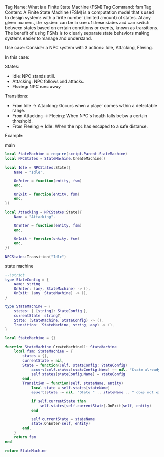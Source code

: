 Tag Name: What is a Finite State Machine (FSM)
Tag Command: fsm
Tag Content:
A Finite State Machine (FSM) is a computation model that's used to design systems with a finite number (limited amount) of states.
At any given moment, the system can be in one of these states and can switch between states based on certain conditions or events, known as transitions.
The benefit of using FSMs is to clearly separate state behaviors making systems easier to manage and understand.

Use case:
Consider a NPC system with 3 actions: Idle, Attacking, Fleeing.

In this case:

States:
* Idle: NPC stands still.
* Attacking: NPC follows and attacks.
* Fleeing: NPC runs away.

Transitions:
* From Idle -> Attacking: Occurs when a player comes within a detectable range.
* From Attacking -> Fleeing: When NPC's health falls below a certain threshold.
* From Fleeing -> Idle: When the npc has escaped to a safe distance.

Example: 

main 
```lua
local StateMachine = require(script.Parent.StateMachine)
local NPCStates = StateMachine.CreateMachine()

local Idle = NPCStates:State({
	Name = "Idle",

	OnEnter = function(entity, fsm)
	end,

	OnExit = function(entity, fsm)
	end,
})

local Attacking = NPCStates:State({
	Name = "Attacking",

	OnEnter = function(entity, fsm)
	end,

	OnExit = function(entity, fsm)
	end,
})

NPCStates:Transition("Idle")
```

state machine
```lua
--!strict
type StateConfig = {
	Name: string,
	OnEnter: (any, StateMachine) -> (),
	OnExit: (any, StateMachine) -> (),
}

type StateMachine = {
	states: { [string]: StateConfig },
	currentState: string?,
	State: (StateMachine, StateConfig) -> (),
	Transition: (StateMachine, string, any) -> (),
}

local StateMachine = {}

function StateMachine.CreateMachine(): StateMachine
	local fsm: StateMachine = {
		states = {},
		currentState = nil,
		State = function(self, stateConfig: StateConfig)
			assert(self.states[stateConfig.Name] == nil, "State already exists: " .. stateConfig.Name)
			self.states[stateConfig.Name] = stateConfig
		end,
		Transition = function(self, stateName, entity)
			local state = self.states[stateName]
			assert(state ~= nil, "State " .. stateName .. " does not exist.")

			if self.currentState then
				self.states[self.currentState].OnExit(self, entity)
			end

			self.currentState = stateName
			state.OnEnter(self, entity)
		end,
	}
	return fsm
end

return StateMachine
```